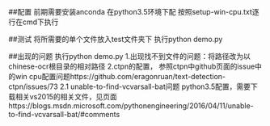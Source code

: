 ##配置
前期需要安装anconda
在python3.5环境下配
按照setup-win-cpu.txt逐行在cmd下执行

##测试
将所需要的单个文件放入test文件夹下
执行python demo.py

##出现的问题
执行python demo.py
1.出现找不到文件的问题：将路径改为以chinese-ocr根目录的相对路径
2.ctpn的配置，
参照ctpn中github页面的issue中的win cpu配置问题https://github.com/eragonruan/text-detection-ctpn/issues/73
2.1 unable-to-find-vcvarsall-bat问题
python3.5配置，需要下载相关vs2015的相关文件，见页面https://blogs.msdn.microsoft.com/pythonengineering/2016/04/11/unable-to-find-vcvarsall-bat/#comments